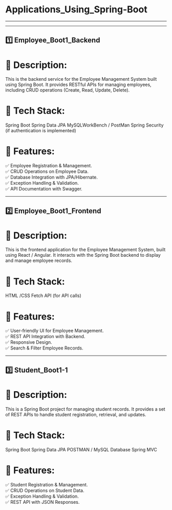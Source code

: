 # Applications_Using_Spring-Boot
---
---
1️⃣ Employee_Boot1_Backend
---
# 🚀 Description:
This is the backend service for the Employee Management System built using Spring Boot. It provides RESTful APIs for managing employees, including CRUD operations (Create, Read, Update, Delete).

# 🔹 Tech Stack:
Spring Boot
Spring Data JPA
MySQLWorkBench / PostMan
Spring Security (if authentication is implemented)

# 🔹 Features:<br>
✅ Employee Registration & Management.<br>
✅ CRUD Operations on Employee Data.<br>
✅ Database Integration with JPA/Hibernate.<br>
✅ Exception Handling & Validation.<br>
✅ API Documentation with Swagger.

---
2️⃣ Employee_Boot1_Frontend
---
# 🚀 Description:
This is the frontend application for the Employee Management System, built using React / Angular. It interacts with the Spring Boot backend to display and manage employee records.

# 🔹 Tech Stack:
HTML /CSS
Fetch API (for API calls)

# 🔹 Features:<br>
✅ User-friendly UI for Employee Management.<br>
✅ REST API Integration with Backend.<br>
✅ Responsive Design.<br>
✅ Search & Filter Employee Records.

---
3️⃣ Student_Boot1-1
---
# 🚀 Description:
This is a Spring Boot project for managing student records. It provides a set of REST APIs to handle student registration, retrieval, and updates.

# 🔹 Tech Stack:
Spring Boot
Spring Data JPA
POSTMAN / MySQL Database
Spring MVC

# 🔹 Features:<br>
✅ Student Registration & Management.<br>
✅ CRUD Operations on Student Data.<br>
✅ Exception Handling & Validation.<br>
✅ REST API with JSON Responses.
